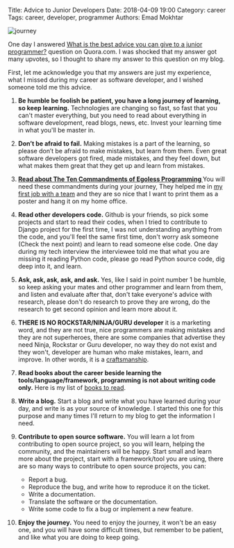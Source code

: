 Title: Advice to Junior Developers
Date: 2018-04-09 19:00
Category: career
Tags: career, developer, programmer
Authors: Emad Mokhtar

![journey]({static}/images/oziel-gomez-555955-unsplash.jpg)

One day I answered [What is the best advice you can give to a junior programmer?](https://www.quora.com/What-is-the-best-advice-you-can-give-to-a-junior-programmer/answer/Emad-Mokhtar) question on Quora.com. I was shocked that my answer got many upvotes, so I thought to share my answer to this question on my blog.

First, let me acknowledge you that my answers are just my experience, what I missed during my career as software developer, and I wished someone told me this advice.

1. **Be humble be foolish be patient, you have a long journey of learning, so keep learning.** Technologies are changing so fast, so fast that you can't master everything, but you need to read about everything in software development, read blogs, news, etc. Invest your learning time in what you'll be master in.

2. **Don’t be afraid to fail.** Making mistakes is a part of the learning, so please don’t be afraid to make mistakes, but learn from them. Even great software developers got fired, made mistakes, and they feel down, but what makes them great that they get up and learn from mistakes.

3. **[Read about The Ten Commandments of Egoless Programming ](https://blog.codinghorror.com/the-ten-commandments-of-egoless-programming/)** You will need these commandments during your journey, They helped me in [my first job with a team]({filename}/team-member.md) and they are so nice that I want to print them as a poster and hang it on my home office.

4. **Read other developers code.** Github is your friends, so pick some projects and start to read their codes, when I tried to contribute to Django project for the first time, I was not understanding anything from the code, and you'll feel the same first time, don't worry ask someone (Check the next point) and learn to read someone else code. One day during my tech interview the interviewee told me that what you are missing it reading Python code, please go read Python source code, dig deep into it, and learn.

5. **Ask, ask, ask, ask, and ask.** Yes, like I said in point number 1 be humble, so keep asking your mates and other programmer and learn from them, and listen and evaluate after that, don't take everyone's advice with research, please don't do research to prove they are wrong, do the research to get second opinion and learn more about it.

6. **THERE IS NO ROCKSTAR/NINJA/GURU developer** it is a marketing word, and they are not true, nice programmers are making mistakes and they are not superheroes, there are some companies that advertise they need Ninja, Rockstar or Guru developer, no way they do not exist and they won't, developer are human who make mistakes, learn, and improve. In other words, it is a [craftsmanship](https://en.wikipedia.org/wiki/Software_craftsmanship).

7. **Read books about the career beside learning the tools/language/framework, programming is not about writing code only.** Here is my list of [books to read]({filename}/how-do-i-learn.md).

8. **Write a blog.** Start a blog and write what you have learned during your day, and write is as your source of knowledge. I started this one for this purpose and many times I'll return to my blog to get the information I need.

9. **Contribute to open source software.** You will learn a lot from contributing to open source project, so you will learn, helping the community, and the maintainers will be happy. Start small and learn more about the project, start with a framework/tool you are using, there are so many ways to contribute to open source projects, you can:
    * Report a bug.
    * Reproduce the bug, and write how to reproduce it on the ticket.
    * Write a documentation.
    * Translate the software or the documentation.
    * Write some code to fix a bug or implement a new feature.

10. **Enjoy the journey.** You need to enjoy the journey, it won't be an easy one, and you will have some difficult times, but remember to be patient, and like what you are doing to keep going.
